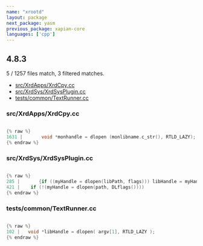 ```yaml
---
name: "xrootd"
layout: package
next_package: yasm
previous_package: xapian-core
languages: ['cpp']
---
```

## 4.8.3
5 / 1257 files match, 3 filtered matches.

 - [src/XrdApps/XrdCpy.cc](#srcxrdappsxrdcpycc)
 - [src/XrdSys/XrdSysPlugin.cc](#srcxrdsysxrdsysplugincc)
 - [tests/common/TextRunner.cc](#testscommontextrunnercc)

### src/XrdApps/XrdCpy.cc

```cpp

{% raw %}
1631 |       void *monhandle = dlopen (monlibname.c_str(), RTLD_LAZY);
{% endraw %}

```
### src/XrdSys/XrdSysPlugin.cc

```cpp

{% raw %}
285 |       {if ((myHandle = dlopen(libPath, flags))) libHandle = myHandle;
421 |    if (!(myHandle = dlopen(path, DLflags())))
{% endraw %}

```
### tests/common/TextRunner.cc

```cpp

{% raw %}
102 |   void *libHandle = dlopen( argv[1], RTLD_LAZY );
{% endraw %}

```